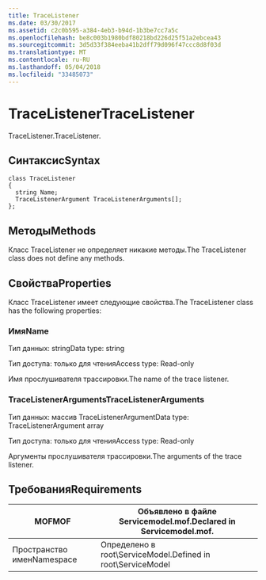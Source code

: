 ```yaml
---
title: TraceListener
ms.date: 03/30/2017
ms.assetid: c2c0b595-a384-4eb3-b94d-1b3be7cc7a5c
ms.openlocfilehash: be8c003b1980bdf80218bd226d25f51a2ebcea43
ms.sourcegitcommit: 3d5d33f384eeba41b2dff79d096f47ccc8d8f03d
ms.translationtype: MT
ms.contentlocale: ru-RU
ms.lasthandoff: 05/04/2018
ms.locfileid: "33485073"
---
```

# <a name="tracelistener"></a><span data-ttu-id="0a5c8-102">TraceListener</span><span class="sxs-lookup"><span data-stu-id="0a5c8-102">TraceListener</span></span>
<span data-ttu-id="0a5c8-103">TraceListener.</span><span class="sxs-lookup"><span data-stu-id="0a5c8-103">TraceListener.</span></span>  
  
## <a name="syntax"></a><span data-ttu-id="0a5c8-104">Синтаксис</span><span class="sxs-lookup"><span data-stu-id="0a5c8-104">Syntax</span></span>  
  
```  
class TraceListener  
{  
  string Name;  
  TraceListenerArgument TraceListenerArguments[];  
};  
```  
  
## <a name="methods"></a><span data-ttu-id="0a5c8-105">Методы</span><span class="sxs-lookup"><span data-stu-id="0a5c8-105">Methods</span></span>  
 <span data-ttu-id="0a5c8-106">Класс TraceListener не определяет никакие методы.</span><span class="sxs-lookup"><span data-stu-id="0a5c8-106">The TraceListener class does not define any methods.</span></span>  
  
## <a name="properties"></a><span data-ttu-id="0a5c8-107">Свойства</span><span class="sxs-lookup"><span data-stu-id="0a5c8-107">Properties</span></span>  
 <span data-ttu-id="0a5c8-108">Класс TraceListener имеет следующие свойства.</span><span class="sxs-lookup"><span data-stu-id="0a5c8-108">The TraceListener class has the following properties:</span></span>  
  
### <a name="name"></a><span data-ttu-id="0a5c8-109">Имя</span><span class="sxs-lookup"><span data-stu-id="0a5c8-109">Name</span></span>  
 <span data-ttu-id="0a5c8-110">Тип данных: string</span><span class="sxs-lookup"><span data-stu-id="0a5c8-110">Data type: string</span></span>  
  
 <span data-ttu-id="0a5c8-111">Тип доступа: только для чтения</span><span class="sxs-lookup"><span data-stu-id="0a5c8-111">Access type: Read-only</span></span>  
  
 <span data-ttu-id="0a5c8-112">Имя прослушивателя трассировки.</span><span class="sxs-lookup"><span data-stu-id="0a5c8-112">The name of the trace listener.</span></span>  
  
### <a name="tracelistenerarguments"></a><span data-ttu-id="0a5c8-113">TraceListenerArguments</span><span class="sxs-lookup"><span data-stu-id="0a5c8-113">TraceListenerArguments</span></span>  
 <span data-ttu-id="0a5c8-114">Тип данных: массив TraceListenerArgument</span><span class="sxs-lookup"><span data-stu-id="0a5c8-114">Data type: TraceListenerArgument array</span></span>  
  
 <span data-ttu-id="0a5c8-115">Тип доступа: только для чтения</span><span class="sxs-lookup"><span data-stu-id="0a5c8-115">Access type: Read-only</span></span>  
  
 <span data-ttu-id="0a5c8-116">Аргументы прослушивателя трассировки.</span><span class="sxs-lookup"><span data-stu-id="0a5c8-116">The arguments of the trace listener.</span></span>  
  
## <a name="requirements"></a><span data-ttu-id="0a5c8-117">Требования</span><span class="sxs-lookup"><span data-stu-id="0a5c8-117">Requirements</span></span>  
  
|<span data-ttu-id="0a5c8-118">MOF</span><span class="sxs-lookup"><span data-stu-id="0a5c8-118">MOF</span></span>|<span data-ttu-id="0a5c8-119">Объявлено в файле Servicemodel.mof.</span><span class="sxs-lookup"><span data-stu-id="0a5c8-119">Declared in Servicemodel.mof.</span></span>|  
|---------|-----------------------------------|  
|<span data-ttu-id="0a5c8-120">Пространство имен</span><span class="sxs-lookup"><span data-stu-id="0a5c8-120">Namespace</span></span>|<span data-ttu-id="0a5c8-121">Определено в root\ServiceModel.</span><span class="sxs-lookup"><span data-stu-id="0a5c8-121">Defined in root\ServiceModel</span></span>|
